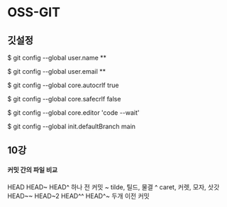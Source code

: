# OSS-GIT

## 깃설정

$ git config --global user.name **

$ git config --global user.email **

$ git config --global core.autocrlf true 

$ git config --global core.safecrlf false 

$ git config --global core.editor 'code --wait' 

$ git config --global init.defaultBranch main 

## 10강 
#### 커밋 간의 파일 비교
HEAD
HEAD~ HEAD^
하나 전 커밋
~ tilde, 틸드, 물결
^ caret, 커렛, 모자, 삿갓
HEAD~~ HEAD~2 HEAD^^ HEAD^~
두개 이전 커밋
